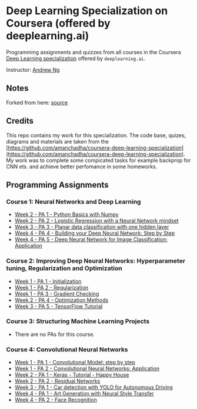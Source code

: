 # Deep Learning Specialization on Coursera (offered by deeplearning.ai)

Programming assignments and quizzes from all courses in the Coursera [Deep Learning specialization](https://www.coursera.org/specializations/deep-learning) offered by `deeplearning.ai`.

Instructor: [Andrew Ng](http://www.andrewng.org/)

## Notes

Forked from here: [source](https://github.com/amanchadha/coursera-deep-learning-specialization)

## Credits

This repo contains my work for this specialization. The code base, quizes, diagrams and materials are taken from the [https://github.com/amanchadha/coursera-deep-learning-specialization](https://github.com/amanchadha/coursera-deep-learning-specialization). My work was to complete some compicated tasks for example backprop for CNN ets. and achieve better perfomance in some homeworks.

## Programming Assignments

### Course 1: Neural Networks and Deep Learning

  - [Week 2 - PA 1 - Python Basics with Numpy](https://nbviewer.org/github/dmsiods/dlnn-coursera-dlai/blob/main/C1%20-%20Neural%20Networks%20and%20Deep%20Learning/Week%202/Python%20Basics%20with%20Numpy/Python_Basics_With_Numpy_v3a.ipynb)
  - [Week 2 - PA 2 - Logistic Regression with a Neural Network mindset](https://nbviewer.org/github/dmsiods/dlnn-coursera-dlai/blob/main/C1%20-%20Neural%20Networks%20and%20Deep%20Learning/Week%202/Logistic%20Regression%20as%20a%20Neural%20Network/Logistic_Regression_with_a_Neural_Network_mindset_v6a.ipynb)
  - [Week 3 - PA 3 - Planar data classification with one hidden layer](https://nbviewer.org/github/dmsiods/dlnn-coursera-dlai/blob/main/C1%20-%20Neural%20Networks%20and%20Deep%20Learning/Week%203/Planar%20data%20classification%20with%20one%20hidden%20layer/Planar_data_classification_with_onehidden_layer_v6c.ipynb)
  - [Week 4 - PA 4 - Building your Deep Neural Network: Step by Step](https://nbviewer.org/github/dmsiods/dlnn-coursera-dlai/blob/main/C1%20-%20Neural%20Networks%20and%20Deep%20Learning/Week%204/Building%20your%20Deep%20Neural%20Network%20-%20Step%20by%20Step/Building_your_Deep_Neural_Network_Step_by_Step_v8a.ipynb)
  - [Week 4 - PA 5 - Deep Neural Network for Image Classification: Application](https://nbviewer.org/github/dmsiods/dlnn-coursera-dlai/blob/main/C1%20-%20Neural%20Networks%20and%20Deep%20Learning/Week%204/Deep%20Neural%20Network%20Application_%20Image%20Classification/Deep%20Neural%20Network%20-%20Application%20v8.ipynb)

### Course 2: Improving Deep Neural Networks: Hyperparameter tuning, Regularization and Optimization

  - [Week 1 - PA 1 - Initialization](https://nbviewer.org/github/dmsiods/dlnn-coursera-dlai/blob/main/C2%20-%20Improving%20Deep%20Neural%20Networks%20Hyperparameter%20tuning%2C%20Regularization%20and%20Optimization/Week%201/Initialization/Initialization.ipynb)
  - [Week 1 - PA 2 - Regularization](https://nbviewer.org/github/dmsiods/dlnn-coursera-dlai/blob/main/C2%20-%20Improving%20Deep%20Neural%20Networks%20Hyperparameter%20tuning%2C%20Regularization%20and%20Optimization/Week%201/Regularization/Regularization_v2a.ipynb)
  - [Week 1 - PA 3 - Gradient Checking](https://nbviewer.org/github/dmsiods/dlnn-coursera-dlai/blob/main/C2%20-%20Improving%20Deep%20Neural%20Networks%20Hyperparameter%20tuning%2C%20Regularization%20and%20Optimization/Week%201/Gradient%20Checking/Gradient%20Checking%20v1.ipynb)
  - [Week 2 - PA 4 - Optimization Methods](https://nbviewer.org/github/dmsiods/dlnn-coursera-dlai/blob/main/C2%20-%20Improving%20Deep%20Neural%20Networks%20Hyperparameter%20tuning%2C%20Regularization%20and%20Optimization/Week%202/Optimization_methods_v1b.ipynb)
  - [Week 3 - PA 5 - TensorFlow Tutorial](https://nbviewer.org/github/dmsiods/dlnn-coursera-dlai/blob/main/C2%20-%20Improving%20Deep%20Neural%20Networks%20Hyperparameter%20tuning%2C%20Regularization%20and%20Optimization/Week%203/TensorFlow_Tutorial_v3b.ipynb)

### Course 3: Structuring Machine Learning Projects

  - There are no PAs for this course.
  
### Course 4: Convolutional Neural Networks

  - [Week 1 - PA 1 - Convolutional Model: step by step](https://nbviewer.org/github/dmsiods/dlnn-coursera-dlai/blob/main/C4%20-%20Convolutional%20Neural%20Networks/Week%201/Convolution_model_Step_by_Step_v2a.ipynb)
  - [Week 1 - PA 2 - Convolutional Neural Networks: Application](https://nbviewer.org/github/dmsiods/dlnn-coursera-dlai/blob/main/C4%20-%20Convolutional%20Neural%20Networks/Week%201/Convolution_model_Application_v1a.ipynb)
  - [Week 2 - PA 1 - Keras - Tutorial - Happy House](https://nbviewer.org/github/dmsiods/dlnn-coursera-dlai/blob/main/C4%20-%20Convolutional%20Neural%20Networks/Week%202/KerasTutorial/Keras_Tutorial_v2a.ipynb)
  - [Week 2 - PA 2 - Residual Networks](https://nbviewer.org/github/dmsiods/dlnn-coursera-dlai/blob/main/C4%20-%20Convolutional%20Neural%20Networks/Week%202/ResNets/Residual_Networks_v2a.ipynb)
  - [Week 3 - PA 1 - Car detection with YOLO for Autonomous Driving](https://nbviewer.org/github/dmsiods/dlnn-coursera-dlai/blob/main/C4%20-%20Convolutional%20Neural%20Networks/Week%203/Car%20detection%20for%20Autonomous%20Driving/Autonomous_driving_application_Car_detection_v3a.ipynb)
  - [Week 4 - PA 1 - Art Generation with Neural Style Transfer](https://nbviewer.org/github/dmsiods/dlnn-coursera-dlai/blob/main/C4%20-%20Convolutional%20Neural%20Networks/Week%204/Neural%20Style%20Transfer/Art_Generation_with_Neural_Style_Transfer_v3a.ipynb)    
  - [Week 4 - PA 2 - Face Recognition](https://nbviewer.org/github/dmsiods/dlnn-coursera-dlai/blob/main/C4%20-%20Convolutional%20Neural%20Networks/Week%204/Face%20Recognition/Face_Recognition_v3a.ipynb)
